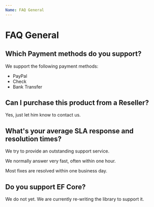 ```yaml
---
Name: FAQ General
---
```


# FAQ General

## Which Payment methods do you support?
We support the following payment methods:

- PayPal
- Check
- Bank Transfer

## Can I purchase this product from a Reseller?
Yes, just let him know to contact us.

## What's your average SLA response and resolution times?
We try to provide an outstanding support service.

We normally answer very fast, often within one hour.

Most fixes are resolved within one business day.

## Do you support EF Core?
We do not yet. We are currently re-writing the library to support it.
